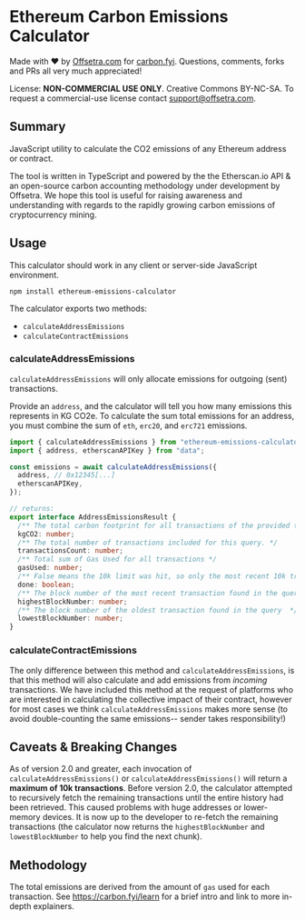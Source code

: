 # Ethereum Carbon Emissions Calculator

Made with ♥ by [Offsetra.com](https://offsetra.com/about) for [carbon.fyi](https://carbon.fyi).
Questions, comments, forks and PRs all very much appreciated!

License: **NON-COMMERCIAL USE ONLY**. Creative Commons BY-NC-SA.
To request a commercial-use license contact support@offsetra.com.

## Summary

JavaScript utility to calculate the CO2 emissions of any Ethereum address or contract.

The tool is written in TypeScript and powered by the the Etherscan.io API & an open-source carbon accounting methodology under development by Offsetra.
We hope this tool is useful for raising awareness and understanding with regards to the rapidly growing carbon emissions of cryptocurrency mining.

## Usage

This calculator should work in any client or server-side JavaScript environment.

```
npm install ethereum-emissions-calculator
```

The calculator exports two methods:

- `calculateAddressEmissions`
- `calculateContractEmissions`

### calculateAddressEmissions

`calculateAddressEmissions` will only allocate emissions for outgoing (sent) transactions.

Provide an `address`, and the calculator will tell you how many emissions this represents in KG CO2e.
To calculate the sum total emissions for an address, you must combine the sum of `eth`, `erc20`, and `erc721` emissions.

```typescript
import { calculateAddressEmissions } from "ethereum-emissions-calculator";
import { address, etherscanAPIKey } from "data";

const emissions = await calculateAddressEmissions({
  address, // 0x12345[...]
  etherscanAPIKey,
});

// returns:
export interface AddressEmissionsResult {
  /** The total carbon footprint for all transactions of the provided type, sent from the provided address. In Kilograms of CO2e */
  kgCO2: number;
  /** The total number of transactions included for this query. */
  transactionsCount: number;
  /** Total sum of Gas Used for all transactions */
  gasUsed: number;
  /** False means the 10k limit was hit, so only the most recent 10k transactions were analyzed. */
  done: boolean;
  /** The block number of the most recent transaction found in the query */
  highestBlockNumber: number;
  /** The block number of the oldest transaction found in the query  */
  lowestBlockNumber: number;
}
```

### calculateContractEmissions

The only difference between this method and `calculateAddressEmissions`, is that this method will also calculate and add emissions from _incoming_ transactions.
We have included this method at the request of platforms who are interested in calculating the collective impact of their contract, however for most cases we think `calculateAddressEmissions` makes more sense (to avoid double-counting the same emissions-- sender takes responsibility!)

## Caveats & Breaking Changes

As of version 2.0 and greater, each invocation of `calculateAddressEmissions()` or `calculateAddressEmissions()` will return a **maximum of 10k transactions**.
Before version 2.0, the calculator attempted to recursively fetch the remaining transactions until the entire history had been retrieved. This caused problems with huge addresses or lower-memory devices. It is now up to the developer to re-fetch the remaining transactions (the calculator now returns the `highestBlockNumber` and `lowestBlockNumber` to help you find the next chunk).

## Methodology

The total emissions are derived from the amount of `gas` used for each transaction.
See https://carbon.fyi/learn for a brief intro and link to more in-depth explainers.
